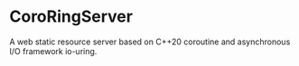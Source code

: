 # CoroRingServer
A web static resource server based on C++20 coroutine and asynchronous I/O framework io-uring.
